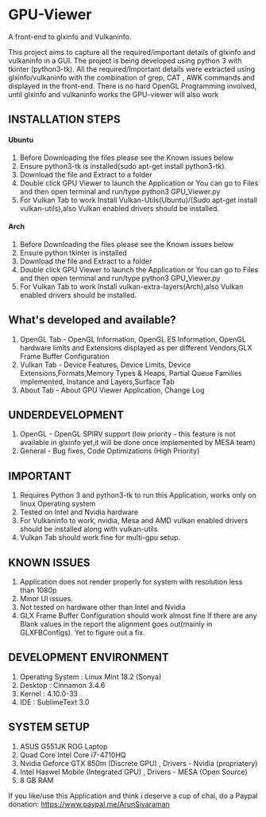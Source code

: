 ﻿# GPU-Viewer
A front-end to glxinfo and Vulkaninfo. 

This project aims to capture all the required/important details of glxinfo and vulkaninfo in a GUI. The project is being developed using python 3 with tkinter (python3-tk). All the required/Important details were extracted using glxinfo/vulkaninfo with the combination of grep, CAT , AWK commands and displayed in the front-end. There is no hard OpenGL Programming involved, until glxinfo and vulkaninfo works the GPU-viewer will also work


## INSTALLATION STEPS

#### Ubuntu

1. Before Downloading the files please see the Known issues below
2. Ensure python3-tk is installed(sudo apt-get install python3-tk).
3. Download the file and Extract to a folder
4. Double click GPU Viewer to launch the Application or You can go to Files and then open terminal and run/type python3 GPU_Viewer.py
5. For Vulkan Tab to work Install Vulkan-Utils(Ubuntu)/(Sudo apt-get install vulkan-utils),also Vulkan enabled drivers should be installed.

#### Arch 

1. Before Downloading the files please see the Known issues below
2. Ensure python tkinter is installed
3. Download the file and Extract to a folder
4. Double click GPU Viewer to launch the Application or You can go to Files and then open terminal and run/type python3 GPU_Viewer.py
5. For Vulkan Tab to work Install vulkan-extra-layers(Arch),also Vulkan enabled drivers should be installed.


## What's developed and available?

1. OpenGL Tab - OpenGL Information, OpenGL ES Information, OpenGL hardware limits and Extensions displayed as per different Vendors,GLX Frame Buffer Configuration
2. Vulkan Tab - Device Features, Device Limits, Device Extensions,Formats,Memory Types & Heaps, Partial Queue Families implemented, Instance and Layers,Surface Tab
3. About Tab - About GPU Viewer Application, Change Log


## UNDERDEVELOPMENT

1. OpenGL - OpenGL SPIRV support (low priority - this feature is not available in glxinfo yet,it will be done once implemented by MESA team)
2. General - Bug fixes, Code Optimizations (High Priority)

## IMPORTANT

1. Requires Python 3 and python3-tk to run this Application, works only on linux Operating system
2. Tested on Intel and Nvidia hardware
3. For Vulkaninfo to work, nvidia, Mesa and AMD vulkan enabled drivers should be installed along with vulkan-utils
4. Vulkan Tab should work fine for multi-gpu setup.

## KNOWN ISSUES

1. Application does not render properly for system with resolution less than 1080p
2. Minor UI issues.
3. Not tested on hardware other than Intel and Nvidia
4. GLX Frame Buffer Configuration should work almost fine If there are any Blank values in the report the alignment   goes out(mainly in GLXFBConfigs). Yet to figure out a fix.

## DEVELOPMENT ENVIRONMENT

1. Operating System : Linux Mint 18.2 (Sonya)
2. Desktop : Cinnamon 3.4.6
3. Kernel : 4.10.0-33
4. IDE : SublimeText 3.0

## SYSTEM SETUP

1. ASUS G551JK ROG Laptop
2. Quad Core Intel Core i7-4710HQ
3. Nvidia Geforce GTX 850m (Discrete GPU) , Drivers - Nvidia (propriatery) 
4. Intel Haswel Mobile (Integrated GPU) , Drivers - MESA (Open Source)
5. 8 GB RAM

If you like/use this Application and think i deserve a cup of chai, do a Paypal donation: https://www.paypal.me/ArunSivaraman
